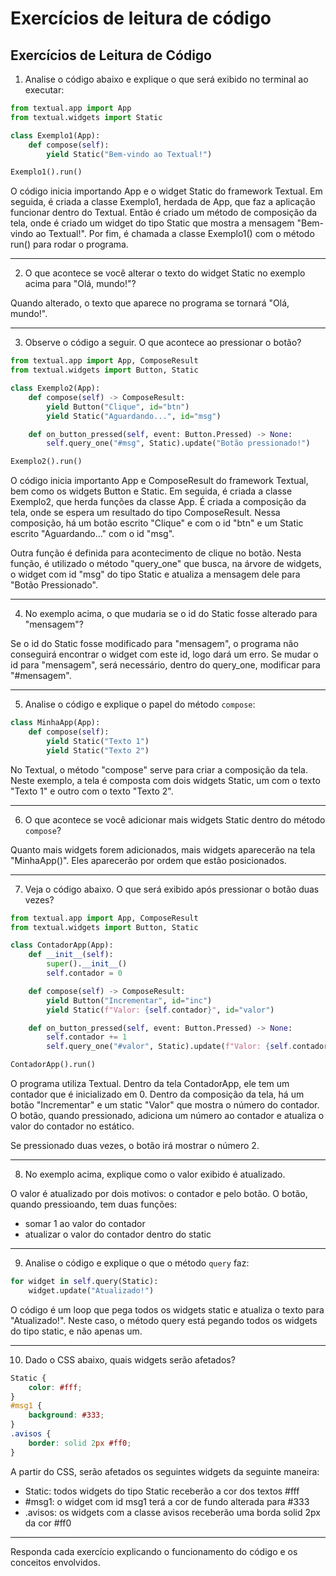 # Exercícios de leitura de código

## Exercícios de Leitura de Código

1. Analise o código abaixo e explique o que será exibido no terminal ao executar:

```python
from textual.app import App
from textual.widgets import Static

class Exemplo1(App):
    def compose(self):
        yield Static("Bem-vindo ao Textual!")

Exemplo1().run()
```

O código inicia importando App e o widget Static do framework Textual. 
Em seguida, é criada a classe Exemplo1, herdada de App, que faz a aplicação funcionar dentro do Textual.
Então é criado um método de composição da tela, onde é criado um widget do tipo Static que mostra a mensagem "Bem-vindo ao Textual!".
Por fim, é chamada a classe Exemplo1() com o método run() para rodar o programa.

-----------------------------------------------------------------------------------------------------------

2. O que acontece se você alterar o texto do widget Static no exemplo acima para "Olá, mundo!"?

Quando alterado, o texto que aparece no programa se tornará "Olá, mundo!".

-----------------------------------------------------------------------------------------------------------

3. Observe o código a seguir. O que acontece ao pressionar o botão?

```python
from textual.app import App, ComposeResult
from textual.widgets import Button, Static

class Exemplo2(App):
    def compose(self) -> ComposeResult:
        yield Button("Clique", id="btn")
        yield Static("Aguardando...", id="msg")

    def on_button_pressed(self, event: Button.Pressed) -> None:
        self.query_one("#msg", Static).update("Botão pressionado!")

Exemplo2().run()
```

O código inicia importanto App e ComposeResult do framework Textual, bem como os widgets Button e Static.
Em seguida, é criada a classe Exemplo2, que herda funções da classe App.
É criada a composição da tela, onde se espera um resultado do tipo ComposeResult. 
Nessa composição, há um botão escrito "Clique" e com o id "btn" e um Static escrito "Aguardando..." com o id "msg".

Outra função é definida para acontecimento de clique no botão. Nesta função, é utilizado o método "query_one" 
que busca, na árvore de widgets, o widget com id "msg" do tipo Static e atualiza a mensagem dele para "Botão Pressionado".

-----------------------------------------------------------------------------------------------------------

4. No exemplo acima, o que mudaria se o id do Static fosse alterado para "mensagem"?

Se o id do Static fosse modificado para "mensagem", o programa não conseguirá encontrar o widget com este id, logo dará um erro.
Se mudar o id para "mensagem", será necessário, dentro do query_one, modificar para "#mensagem".

-----------------------------------------------------------------------------------------------------------

5. Analise o código e explique o papel do método `compose`:

```python
class MinhaApp(App):
    def compose(self):
        yield Static("Texto 1")
        yield Static("Texto 2")
```

No Textual, o método "compose" serve para criar a composição da tela. 
Neste exemplo, a tela é composta com dois widgets Static, um com o texto "Texto 1" e outro com o texto "Texto 2".

-----------------------------------------------------------------------------------------------------------

6. O que acontece se você adicionar mais widgets Static dentro do método `compose`?

Quanto mais widgets forem adicionados, mais widgets aparecerão na tela "MinhaApp()".
Eles aparecerão por ordem que estão posicionados. 

-----------------------------------------------------------------------------------------------------------

7. Veja o código abaixo. O que será exibido após pressionar o botão duas vezes?

```python
from textual.app import App, ComposeResult
from textual.widgets import Button, Static

class ContadorApp(App):
    def __init__(self):
        super().__init__()
        self.contador = 0

    def compose(self) -> ComposeResult:
        yield Button("Incrementar", id="inc")
        yield Static(f"Valor: {self.contador}", id="valor")

    def on_button_pressed(self, event: Button.Pressed) -> None:
        self.contador += 1
        self.query_one("#valor", Static).update(f"Valor: {self.contador}")

ContadorApp().run()
```

O programa utiliza Textual. 
Dentro da tela ContadorApp, ele tem um contador que é inicializado em 0.
Dentro da composição da tela, há um botão "Incrementar" e um static "Valor" que mostra o número do contador.
O botão, quando pressionado, adiciona um número ao contador e atualiza o valor do contador no estático.

Se pressionado duas vezes, o botão irá mostrar o número 2.

-----------------------------------------------------------------------------------------------------------

8. No exemplo acima, explique como o valor exibido é atualizado.

O valor é atualizado por dois motivos: o contador e pelo botão.
O botão, quando pressioando, tem duas funções:
- somar 1 ao valor do contador
- atualizar o valor do contador dentro do static

-----------------------------------------------------------------------------------------------------------

9. Analise o código e explique o que o método `query` faz:

```python
for widget in self.query(Static):
    widget.update("Atualizado!")
```

O código é um loop que pega todos os widgets static e atualiza o texto para "Atualizado!".
Neste caso, o método query está pegando todos os widgets do tipo static, e não apenas um.

-----------------------------------------------------------------------------------------------------------

10. Dado o CSS abaixo, quais widgets serão afetados?

```css
Static {
    color: #fff;
}
#msg1 {
    background: #333;
}
.avisos {
    border: solid 2px #ff0;
}
```

A partir do CSS, serão afetados os seguintes widgets da seguinte maneira:
- Static: todos widgets do tipo Static receberão a cor dos textos #fff
- #msg1: o widget com id msg1 terá a cor de fundo alterada para #333
- .avisos: os widgets com a classe avisos receberão uma borda solid 2px da cor #ff0


---

Responda cada exercício explicando o funcionamento do código e os conceitos envolvidos.

